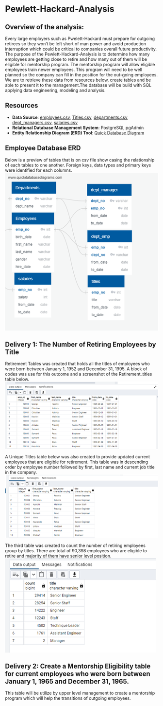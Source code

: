 # **Pewlett-Hackard-Analysis**

## **Overview of the analysis:**
Every large employers such as Pwelett-Hackard must prepare for outgoing retirees so they won’t be left short of man power and avoid production interruption which could be critical to companies overall future productivity. The purpose of the Pewlett-Hackard-Analysis is to determine how many employees are getting close to retire and how many out of them will be eligible for mentorship program. The mentorship program will allow eligible employees train newer employees. This program will need to be well planned so the company can fill in the position for the out-going employees. We are to retrieve these data from resources below, create tables and be able to present it to the management.The database will be build with SQL applying data engineering, modeling and analysis. 


## **Resources**
* **Data Source**: [employees.csv](Data/employees.csv), [Titles.csv](https://github.com/rpamintuan671/Pewlett-Hackard-Analysis/blob/276666358959c2bad7c02a70e1f938b8f43128a3/Data/titles.csv), [departments.csv](Data/departments.csv), [dept_managers.csv](Data/dept_manager.csv), [salaries.csv](Data/salaries.csv)
* **Relational Database Management System**: PostgreSQl, pgAdmin
* **Entity Relationship Diagram (ERD) Tool**: [Quick Database Diagram](https://www.quickdatabasediagrams.com/)

## **Employee Database ERD**
Below is a preview of tables that is on csv file show casing the relationship of each tables to one another. Foreign keys, data types and primary keys were identified for each columns.
![EmployeeDB](EmployeeDB.png)

## **Delivery 1: The Number of Retiring Employees by Title**
Retirement Tables was created that holds all the titles of employees who were born between January 1, 1952 and December 31, 1995. A block of codes was use for this outcome and a screenshot of the Retirement_titles table below. 
![Retirement titles table](Retirement_titles.png)

A Unique Titles table below was also created to provide updated current employees that are eligible for retirement. This table was in descending order by employee number followed by first, last name and current job title in the company.
![Unique Titles](unique_titles.png)

The third table was created to count the number of retiring employees group by titles. There are total of 90,398 employees who are eligible to retire and majority of them have senior level position. 
![Retiring Titles](retiring_titles.png)


## **Delivery 2: Create a Mentorship Eligibility table for current employees who were born between January 1, 1965 and December 31, 1965.**
This table will be utilize by upper level management to create a mentorship program which will help the transitions of outgoing employees.


